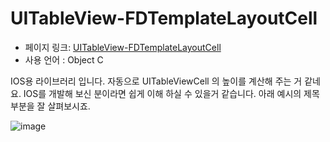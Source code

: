 # UITableView-FDTemplateLayoutCell

 - 페이지 링크: [UITableView-FDTemplateLayoutCell](https://github.com/forkingdog/UITableView-FDTemplateLayoutCell)
 - 사용 언어 : Object C

IOS용 라이브러리 입니다. 
자동으로 UITableViewCell 의 높이를 계산해 주는 거 같네요. 
IOS를 개발해 보신 분이라면 쉽게 이해 하실 수 있을거 같습니다. 
아래 예시의 제목 부분을 잘 살펴보시죠. 

 ![image](https://raw.githubusercontent.com/TeamSEGO/github-trend-kr/master/img/FDTemplateLayoutCell.gif)

